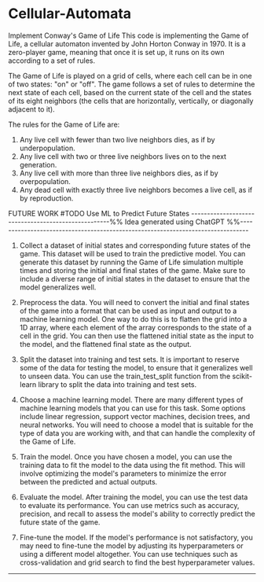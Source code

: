 # Cellular-Automata
Implement Conway's Game of Life
This code is implementing the Game of Life, a cellular automaton invented by John Horton Conway in 1970. It is a zero-player game, meaning that once it is set up, it runs on its own according to a set of rules.

The Game of Life is played on a grid of cells, where each cell can be in one of two states: "on" or "off". The game follows a set of rules to determine the next state of each cell, based on the current state of the cell and the states of its eight neighbors (the cells that are horizontally, vertically, or diagonally adjacent to it).

The rules for the Game of Life are:

1. Any live cell with fewer than two live neighbors dies, as if by underpopulation.
2. Any live cell with two or three live neighbors lives on to the next generation.
3. Any live cell with more than three live neighbors dies, as if by overpopulation.
4. Any dead cell with exactly three live neighbors becomes a live cell, as if by reproduction.

FUTURE WORK
#TODO 
Use ML to Predict Future States
----------------------------------------------------%% Idea generated using ChatGPT %%--------------------------------------------------------------------------------

1. Collect a dataset of initial states and corresponding future states of the game. This dataset will be used to train the predictive model. You can generate this dataset by running the Game of Life simulation multiple times and storing the initial and final states of the game. Make sure to include a diverse range of initial states in the dataset to ensure that the model generalizes well.

2. Preprocess the data. You will need to convert the initial and final states of the game into a format that can be used as input and output to a machine learning model. One way to do this is to flatten the grid into a 1D array, where each element of the array corresponds to the state of a cell in the grid. You can then use the flattened initial state as the input to the model, and the flattened final state as the output.

3. Split the dataset into training and test sets. It is important to reserve some of the data for testing the model, to ensure that it generalizes well to unseen data. You can use the train_test_split function from the scikit-learn library to split the data into training and test sets.

4. Choose a machine learning model. There are many different types of machine learning models that you can use for this task. Some options include linear regression, support vector machines, decision trees, and neural networks. You will need to choose a model that is suitable for the type of data you are working with, and that can handle the complexity of the Game of Life.

5. Train the model. Once you have chosen a model, you can use the training data to fit the model to the data using the fit method. This will involve optimizing the model's parameters to minimize the error between the predicted and actual outputs.

6. Evaluate the model. After training the model, you can use the test data to evaluate its performance. You can use metrics such as accuracy, precision, and recall to assess the model's ability to correctly predict the future state of the game.

7. Fine-tune the model. If the model's performance is not satisfactory, you may need to fine-tune the model by adjusting its hyperparameters or using a different model altogether. You can use techniques such as cross-validation and grid search to find the best hyperparameter values.
-----------------------------------------------------------------------------------------------------------------------------------------------------------------------
